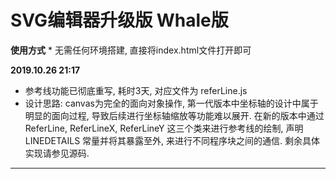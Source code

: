 # SVG编辑器升级版 Whale版

**使用方式**
    * 无需任何环境搭建, 直接将index.html文件打开即可

**2019.10.26 21:17**
  * 参考线功能已彻底重写, 耗时3天, 对应文件为 referLine.js
  * 设计思路: canvas为完全的面向对象操作, 第一代版本中坐标轴的设计中属于明显的面向过程, 导致后续进行坐标轴缩放等功能难以展开. 在新的版本中通过ReferLine, ReferLineX, ReferLineY 这三个类来进行参考线的绘制, 声明LINEDETAILS 常量并将其暴露至外, 来进行不同程序块之间的通信. 剩余具体实现请参见源码.

---
